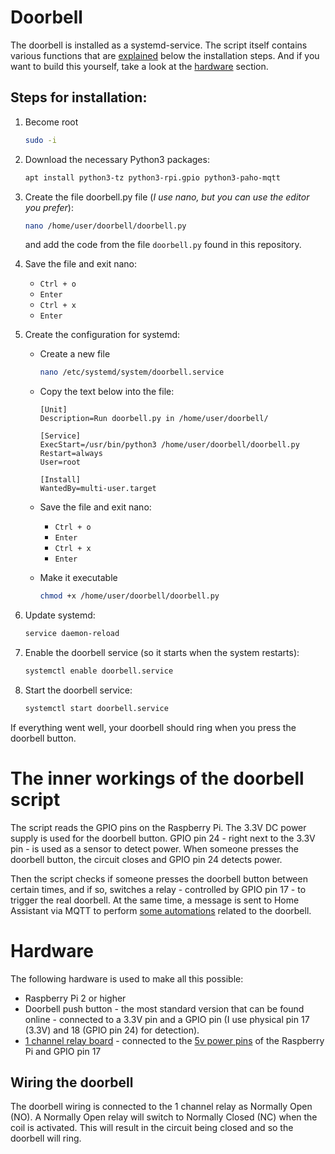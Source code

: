 # Doorbell

The doorbell is installed as a systemd-service. The script itself contains various functions that are [explained](#the-inner-workings-of-the-doorbell-script) below the installation steps. And if you want to build this yourself, take a look at the [hardware](#hardware) section.

## Steps for installation:


1. Become root

	````bash
	sudo -i
	````

2. Download the necessary Python3 packages:

	````bash
	apt install python3-tz python3-rpi.gpio python3-paho-mqtt
	````

3. Create the file doorbell.py file (_I use nano, but you can use the editor you prefer_):

	````bash
	nano /home/user/doorbell/doorbell.py
	````
 
	and add the code from the file ````doorbell.py```` found in this repository.

4. Save the file and exit nano:

	- ````Ctrl + o````
	- ````Enter````
	- ````Ctrl + x````
	- ````Enter````

5. Create the configuration for systemd:

	* Create a new file

		````bash
		nano /etc/systemd/system/doorbell.service
		````

	* Copy the text below into the file:

		````
  		[Unit]
  		Description=Run doorbell.py in /home/user/doorbell/

		[Service]
		ExecStart=/usr/bin/python3 /home/user/doorbell/doorbell.py
		Restart=always
  		User=root

		[Install]
		WantedBy=multi-user.target
		````

	* Save the file and exit nano:

		- ````Ctrl + o````
		- ````Enter````
		- ````Ctrl + x````
		- ````Enter````

	* Make it executable

		````bash
		chmod +x /home/user/doorbell/doorbell.py
		````

6. Update systemd:

	````bash
	service daemon-reload
	````

7. Enable the doorbell service (so it starts when the system restarts):

	````bash
	systemctl enable doorbell.service
	````

8. Start the doorbell service:

	````bash
	systemctl start doorbell.service
	````

If everything went well, your doorbell should ring when you press the doorbell button.

# The inner workings of the doorbell script

The script reads the GPIO pins on the Raspberry Pi. The 3.3V DC power supply is used for the doorbell button. GPIO pin 24 - right next to the 3.3V pin - is used as a sensor to detect power. When someone presses the doorbell button, the circuit closes and GPIO pin 24 detects power.

Then the script checks if someone presses the doorbell button between certain times, and if so, switches a relay - controlled by GPIO pin 17 - to trigger the real doorbell. At the same time, a message is sent to Home Assistant via MQTT to perform [some automations](https://github.com/casakampa/home-assistant-config/blob/master/automations/deurbel.yaml) related to the doorbell.

# Hardware

The following hardware is used to make all this possible:

* Raspberry Pi 2 or higher
* Doorbell push button - the most standard version that can be found online - connected to a 3.3V pin and a GPIO pin (I use physical pin 17 (3.3V) and 18 (GPIO pin 24) for detection).
* [1 channel relay board](https://www.tinytronics.nl/shop/en/switches/relays/5v-relay-1-channel-high-active-or-low-active) - connected to the [5v power pins](https://pinout.xyz/pinout/pin2_5v_power) of the Raspberry Pi and GPIO pin 17

## Wiring the doorbell

The doorbell wiring is connected to the 1 channel relay as Normally Open (NO). A Normally Open relay will switch to Normally Closed (NC) when the coil is activated. This will result in the circuit being closed and so the doorbell will ring.
